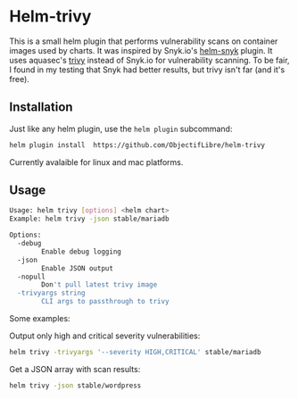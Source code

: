 # Helm-trivy

This is a small helm plugin that performs vulnerability scans on container images used by charts.
It was inspired by Snyk.io's [helm-snyk](https://github.com/snyk-labs/helm-snyk) plugin. It uses aquasec's [trivy](https://github.com/aquasecurity/trivy) instead of Snyk.io for vulnerability scanning. To be fair, I found in my testing that Snyk had better results, but trivy isn't far (and it's free).

## Installation

Just like any helm plugin, use the `helm plugin` subcommand:

```bash
helm plugin install  https://github.com/ObjectifLibre/helm-trivy
```

Currently avalaible for linux and mac platforms.

## Usage

```bash
Usage: helm trivy [options] <helm chart>
Example: helm trivy -json stable/mariadb

Options:
  -debug
    	Enable debug logging
  -json
    	Enable JSON output
  -nopull
    	Don't pull latest trivy image
  -trivyargs string
    	CLI args to passthrough to trivy
```

Some examples:

Output only high and critical severity vulnerabilities:

```bash
helm trivy -trivyargs '--severity HIGH,CRITICAL' stable/mariadb
```

Get a JSON array with scan results:

```bash
helm trivy -json stable/wordpress
```
